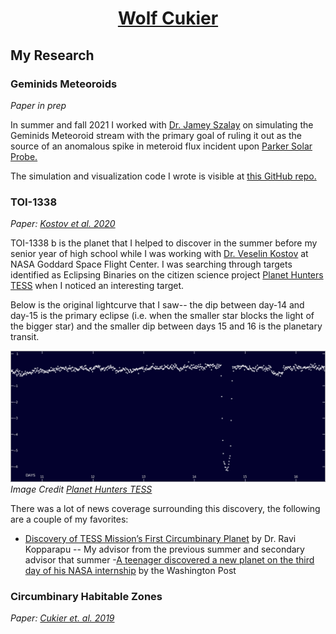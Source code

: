 <h1 align="center"><a href="index.md">Wolf Cukier</a></h1>

## My Research

### Geminids Meteoroids
*Paper in prep*

In summer and fall 2021 I worked with [Dr. Jamey Szalay](https://spacephysics.princeton.edu/people/jamey-r-szalay-phd) on simulating the Geminids Meteoroid stream with the primary goal of ruling it out as the source of an anomalous spike in meteroid flux incident upon [Parker Solar Probe.](https://www.nasa.gov/content/goddard/parker-solar-probe)

The simulation and visualization code I wrote is visible at [this GitHub repo.](https://github.com/wcukier/Phaethon_Meteoroids/)

### TOI-1338
*Paper: [Kostov et al. 2020](https://arxiv.org/abs/2004.07783)*

TOI-1338 b is the planet that I helped to discover in the summer before my senior year of high school while I was working with [Dr. Veselin Kostov](http://www.veselinbkostov.com/) at NASA Goddard Space Flight Center.  I was searching through targets identified as Eclipsing Binaries on the citizen science project [Planet Hunters TESS](https://www.zooniverse.org/projects/nora-dot-eisner/planet-hunters-tess) when I noticed an interesting target.  

Below is the original lightcurve that I saw-- the dip between day-14 and day-15 is the primary eclipse (i.e. when the smaller star blocks the light of the bigger star) and the smaller dip between days 15 and 16 is the planetary transit.

![](TOI1338+PH.png)
*Image Credit [Planet Hunters TESS](https://www.zooniverse.org/projects/nora-dot-eisner/planet-hunters-tess)*


There was a lot of news coverage surrounding this discovery, the following are a couple of my favorites:
 - [Discovery of TESS Mission’s First Circumbinary Planet](https://www.centauri-dreams.org/2020/01/07/discovery-of-tess-missions-first-circumbinary-planet/) by Dr. Ravi Kopparapu -- My advisor from the previous summer and secondary advisor that summer
 -[A teenager discovered a new planet on the third day of his NASA internship](https://www.washingtonpost.com/technology/2020/01/10/teenager-discovered-new-planet-third-day-his-nasa-internship/) by the Washington Post


### Circumbinary Habitable Zones
*Paper: [Cukier et. al. 2019](https://arxiv.org/abs/1911.02983)*
